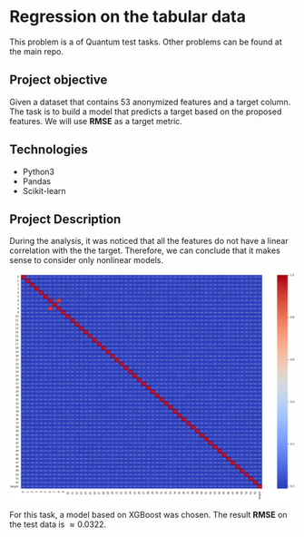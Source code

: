 # Regression on the tabular data
This problem is a of Quantum test tasks. Other problems can be found at the main repo.

## Project objective
Given a dataset that contains $53$ anonymized features and a target column. The task is to build a model that predicts a target based on the proposed features. We will use __RMSE__ as a target metric.

## Technologies
- Python3
- Pandas
- Scikit-learn 

## Project Description

During the analysis, it was noticed that all the features do not have a linear correlation with the the target. Therefore, we can conclude that it makes sense to consider only nonlinear models.

![text](https://github.com/nktntp/quantum-test-task/blob/master/task3/img/correlation-matrix.png)

For this task, a model based on XGBoost was chosen.
The result __RMSE__ on the test data is $\approx0.0322$.

